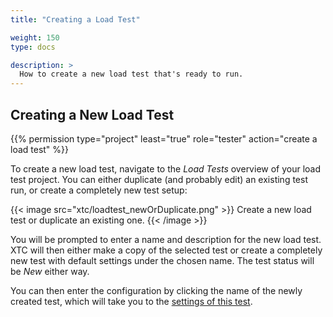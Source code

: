 ```yaml
---
title: "Creating a Load Test"

weight: 150
type: docs

description: >
  How to create a new load test that's ready to run.
---
```


## Creating a New Load Test

{{% permission type="project" least="true" role="tester" action="create a load test" %}}

To create a new load test, navigate to the _Load Tests_ overview of your load test project. You can either duplicate (and probably edit) an existing test run, or create a completely new test setup:

{{< image src="xtc/loadtest_newOrDuplicate.png" >}}
Create a new load test or duplicate an existing one.
{{< /image >}}

You will be prompted to enter a name and description for the new load test. XTC will then either make a copy of the selected test or create a completely new test with default settings under the chosen name. The test status will be _New_ either way. 

You can then enter the configuration by clicking the name of the newly created test, which will take you to the [settings of this test](../155-lt-settings).